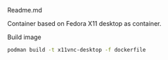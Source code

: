Readme.md

Container based on Fedora  X11 desktop as container. 



Build image

```bash
podman build -t x11vnc-desktop -f dockerfile
```



